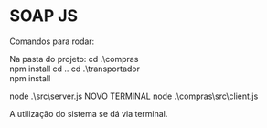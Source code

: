 
# SOAP JS

Comandos para rodar:

Na pasta do projeto:
cd .\compras\
npm install
cd ..
cd .\transportador\
npm install

node .\src\server.js
NOVO TERMINAL
node .\compras\src\client.js

A utilização do sistema se dá via terminal.
